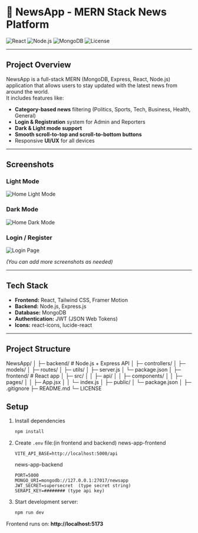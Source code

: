 # 📰 NewsApp - MERN Stack News Platform

![React](https://img.shields.io/badge/React-18-blue)
![Node.js](https://img.shields.io/badge/Node.js-16-green)
![MongoDB](https://img.shields.io/badge/MongoDB-6.0-brightgreen)
![License](https://img.shields.io/badge/license-MIT-blue)

---

## **Project Overview**

NewsApp is a full-stack MERN (MongoDB, Express, React, Node.js) application that allows users to stay updated with the latest news from around the world.  
It includes features like:

- **Category-based news** filtering (Politics, Sports, Tech, Business, Health, General)
- **Login & Registration** system for Admin and Reporters
- **Dark & Light mode support**
- **Smooth scroll-to-top and scroll-to-bottom buttons**
- Responsive **UI/UX** for all devices

---

## **Screenshots**

### Light Mode

![Home Light Mode](screenshots/home_light.png)

### Dark Mode

![Home Dark Mode](screenshots/home_dark.png)

### Login / Register

![Login Page](screenshots/login.png)

_(You can add more screenshots as needed)_

---

## **Tech Stack**

- **Frontend:** React, Tailwind CSS, Framer Motion
- **Backend:** Node.js, Express.js
- **Database:** MongoDB
- **Authentication:** JWT (JSON Web Tokens)
- **Icons:** react-icons, lucide-react

---

## **Project Structure**

NewsApp/
│
├─ backend/ # Node.js + Express API
│ ├─ controllers/
│ ├─ models/
│ ├─ routes/
│ ├─ utils/
│ ├─ server.js
│ └─ package.json
│
├─ frontend/ # React app
│ ├─ src/
│ │ ├─ api/
│ │ ├─ components/
│ │ ├─ pages/
│ │ ├─ App.jsx
│ │ └─ index.js
│ ├─ public/
│ └─ package.json
│
├─ .gitignore
├─ README.md
└─ LICENSE

## Setup

1. Install dependencies

   ```bash
   npm install
   ```

2. Create `.env` file:(in frontend and backend)
   news-app-frontend

   ```.env
   VITE_API_BASE=http://localhost:5000/api
   ```

   news-app-backend

   ```.env
   PORT=5000
   MONGO_URI=mongodb://127.0.0.1:27017/newsapp
   JWT_SECRET=supersecret  (type secret string)
   SERAPI_KEY=######## (type api key)
   ```

3. Start development server:
   ```bash
   npm run dev
   ```

Frontend runs on: **http://localhost:5173**
